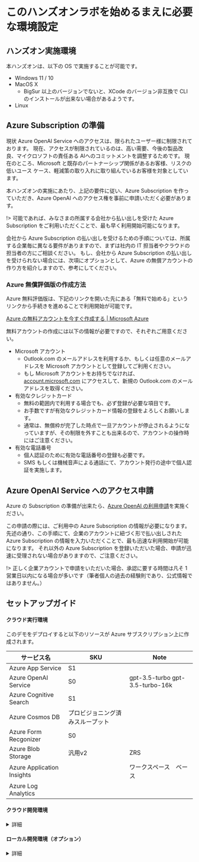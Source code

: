 # このハンズオンラボを始めるまえに必要な環境設定

## ハンズオン実施環境
本ハンズオンは、以下の OS で実施することが可能です。
- Windows 11 / 10
- MacOS X
  - BigSur 以上のバージョンでないと、XCode のバージョン非互換で CLI のインストールが出来ない場合があるようです。
- Linux

## Azure Subscription の準備
現状 Azure OpenAI Service へのアクセスは、限られたユーザー様に制限されております。
現在、アクセスが制限されているのは、高い需要、今後の製品改良、マイクロソフトの責任ある AIへのコミットメントを調整するためです。 現在のところ、Microsoft と既存のパートナーシップ関係があるお客様、リスクの低いユース ケース、軽減策の取り入れに取り組んでいるお客様を対象としています。

本ハンズオンの実施にあたり、上記の要件に従い、Azure Subscription を作っていただき、Azure OpenAI へのアクセス権を事前に申請いただく必要があります。

!> 可能であれば、みなさまの所属する会社から払い出しを受けた Azure Subscription をご利用いただくことで、最も早く利用開始可能になります。

会社から Azure Subscription の払い出しを受けるための手順については、所属する企業毎に異なる要件がありますので、まずは社内の IT 担当者やクラウドの担当者の方にご相談ください。
もし、会社から Azure Subscription の払い出しを受けられない場合には、次項にオプションとして、Azure の無償アカウントの作り方を紹介しますので、参考にしてください。

### Azure 無償評価版の作成方法
Azure 無料評価版は、下記のリンクを開いた先にある「無料で始める」というリンクから手続きを進めることで利用開始が可能です。

[Azure の無料アカウントを今すぐ作成する | Microsoft Azure](https://azure.microsoft.com/ja-jp/free/)

無料アカウントの作成には以下の情報が必要ですので、それぞれご用意ください。

- Microsoft アカウント
  - Outlook.com のメールアドレスを利用するか、もしくは任意のメールアドレスを Microsoft アカウントとして登録してご利用ください。
  - もし Microsoft アカウントをお持ちでなければ、[account.microsoft.com](https://account.microsoft.com/) にアクセスして、新規の Outlook.com のメールアドレスを取得ください。
- 有効なクレジットカード
  - 無料の範囲内で利用する場合でも、必ず登録が必要な項目です。
  - お手数ですが有効なクレジットカード情報の登録をよろしくお願いします。
  - 通常は、無償枠が完了した時点で一旦アカウントが停止されるようになっていますが、その制限を外すことも出来るので、アカウントの操作時にはご注意ください。
- 有効な電話番号
  - 個人認証のために有効な電話番号の登録も必要です。
  - SMS もしくは機械音声による通話にて、アカウント発行の途中で個人認証を実施します。

## Azure OpenAI Service へのアクセス申請
Azure の Subscription の準備が出来たら、[Azure OpenAI の利用申請](https://customervoice.microsoft.com/Pages/ResponsePage.aspx?id=v4j5cvGGr0GRqy180BHbR7en2Ais5pxKtso_Pz4b1_xUOFA5Qk1UWDRBMjg0WFhPMkIzTzhKQ1dWNyQlQCN0PWcu)を実施ください。

この申請の際には、ご利用中の Azure Subscription の情報が必要になります。
先述の通り、この手順にて、企業のアカウントに紐づく形で払い出しされた Azure Subscription の情報を入力いただくことで、最も迅速な利用開始が可能になります。
それ以外の Azure Subscription を登録いただいた場合、申請が迅速に受理されない場合がありますので、ご注意ください。

!> 正しく企業アカウントで申請をいただいた場合、承認に要する時間は凡そ 1 営業日以内になる場合が多いです（筆者個人の過去の経験則であり、公式情報ではありません。）

## セットアップガイド

#### クラウド実行環境
このデモをデプロイすると以下のリソースが Azure サブスクリプション上に作成されます。

| サービス名 | SKU | Note |
| --- | --- | --- |
|Azure App Service|S1||
|Azure OpenAI Service|S0|gpt-3.5-turbo gpt-3.5-turbo-16k|
|Azure Cognitive Search|S1||
|Azure Cosmos DB|プロビジョニング済みスループット||
|Azure Form Recgonizer|S0||
|Azure Blob Storage|汎用v2|ZRS|
|Azure Application Insights||ワークスペース　ベース|
|Azure Log Analytics|||

#### クラウド開発環境

<details><summary>詳細</summary>
<pre>
<code>

## Cloud Shell

### ツール
このデモをデプロイするためには、以下のツールが必要です。Azure Cloud Shellに、以下が事前にインストールされていることをご確認ください。PowerShellを前提としています。

| ツール名 | 確認コマンド | 推奨バージョン |
| --- | --- | --- |
| [Azure CLI](https://learn.microsoft.com/cli/azure/install-azure-cli) | `az --version` | 2.50.0 以降 |
| [Python 3+](https://www.python.org/downloads/) | `python --version` | 3.9.14 以降 |
| pip ( Pythonと一緒にインストール ) | `pip --version` | 23.1.2 以降 |
| [Node.js](https://nodejs.org/en/download/) | `node --version` | 16.19.1 以降 |
| [Git](https://git-scm.com/downloads) | `git --version` | 2.33.8 以降 |

</code>
</pre>
</details>

#### ローカル開発環境（オプション）

<details><summary>詳細</summary>
<pre>
<code>

## ツール
このデモをデプロイするためには、ローカルに以下の開発環境が必要です。
> **重要** このサンプルは Windows もしくは Linux 環境で動作します。ただし、WSL2 の環境では正常に動作しません。

| ツール名 | 確認コマンド | 推奨バージョン | 
| --- | --- | --- |
| [Azure CLI](https://learn.microsoft.com/cli/azure/install-azure-cli) | `az --version` | 2.50.0 以降 |
| [Azure Developer CLI](https://learn.microsoft.com/ja-jp/azure/developer/azure-developer-cli/install-azd?tabs=winget-windows%2Cbrew-mac%2Cscript-linux&pivots=os-windows) | `azd --version` | 2.50.0 以降 |
| [Python 3+](https://www.python.org/downloads/) | `python --version` | 3.9.14 以降 |
| pip ( Pythonと一緒にインストール ) | `pip --version` | 23.1.2 以降 |
| [Node.js](https://nodejs.org/en/download/) | `node --version` | 16.19.1 以降 |
| [Git](https://git-scm.com/downloads) | `git --version` | 2.33.8 以降 |

## Azure CLI の準備

### Azure CLI のインストール
Azure CLI のインストール方法は、OS によって様々です。
詳細については[Azure CLI をインストールする方法](https://learn.microsoft.com/ja-jp/cli/azure/install-azure-cli) のドキュメントを確認いただき、自身の利用されている OS に合った方法でセットアップをお願いします。

Azure CLI をインストールする方法<br>
https://learn.microsoft.com/ja-jp/cli/azure/install-azure-cli

インストールが完了したら、コマンドプロンプトや PowerShell や bash など、シェルを立ち上げて下記のコマンドを入力して、期待通りの応答が得られるか確認しましょう。

```cmd
> az -v
```

```出力結果
azure-cli                         2.51.0

core                              2.51.0
telemetry                          1.1.0

Dependencies:
msal                            1.24.0b1
azure-mgmt-resource             23.1.0b2

Python location 'C:\Program Files\Microsoft SDKs\Azure\CLI2\python.exe'
Extensions directory 'C:\Users\user\.azure\cliextensions'

Python (Windows) 3.10.10 (tags/v3.10.10:aad5f6a, Feb  7 2023, 17:20:36) [MSC v.1929 64 bit (AMD64)]

Legal docs and information: aka.ms/AzureCliLegal


Your CLI is up-to-date.
```

### Azure CLI にログイン
Azure CLI が利用可能になったら、操作対象の環境にログインします。
以下のコマンドを入力すると、ブラウザーでのログインを求められるので、有効な資格情報を入力すれば CLI へのログインが完了します。

```bat
> az login
```

すると、利用可能なサブスクリプションのリストが表示されますので、今回利用するサブスクリプションを見つけ "name" の項目と、"id" の項目をメモします。

```出力結果
]
  {
    "cloudName": "AzureCloud",
    "homeTenantId": "<GUID>",
    "id": "<GUID>",
    "isDefault": false,
    "managedByTenants": [
      {
        "tenantId": "<GUID>"
      }
    ],
    "name": "ここにサブスクリプション名が入っているはずです",
    "state": "Enabled",
    "tenantId": "<GUID>",
    "user": {
      "name": "tokawa@microsoft.com",
      "type": "user"
    }
  }
]
```

なお、サブスクリプションのリストを見逃してしまった場合には、以下のコマンドで表形式で表示も可能です。

```bat
>  az account list --output table --query "[].[name,id]"
```

利用するサブスクリプションを選択するためのコマンドは以下の通りです。

```bat
> az account set --subscription サブスクリプション名
```

これで、コマンドラインツールから Azure の操作が出来るようになりました！

## Azure Developer CLI の準備
### Azure Developer CLI のインストール
Azure Developer CLI (azd) のインストール方法も、OS によって様々です。
詳細については「[Azure Developer CLIをインストールまたは更新する](https://learn.microsoft.com/ja-jp/azure/developer/azure-developer-cli/install-azd?tabs=winget-windows%2Cbrew-mac%2Cscript-linux&pivots=os-windows)」のドキュメント確認して、お使いの OS にあわせた方法でインストールを行ってください。

Azure Developer CLIをインストールまたは更新する<br>
https://learn.microsoft.com/ja-jp/azure/developer/azure-developer-cli/install-azd?tabs=winget-windows%2Cbrew-mac%2Cscript-linux&pivots=os-windows

インストールが完了したら、設定反映のために一回ターミナルを再起動してからこの先の手順を進めてください。

### Azure Developer CLI へのログイン
Azure Developer CLI (azd) のセットアップが完了したら、ターミナルを開いて以下のコマンドを実行し、Azure 環境にログインします。

```bat
> azd auth login
```

Azure CLI のログイン時と同じように、ブラウザーが自動的に立ち上がり認証を促されますので、Azure へのアクセス権のあるユーザーにてログインを行ってください。

### Azure Developer CLI の初期設定
azd セットアップ後のターミナル再起動が完了したら、以下のコマンドを実行し、操作対象のサブスクリプションを指定しつつ動作確認します。

```bat
azd config set defaults.subscription サブスクリプションID
```
!> サブスクリプション ID は、先ほど Azure CLI のセットアップ時にメモした id の値 (GUID) を入力します

## Python のインストール
今回のハンズオンでは、Python 3.9 で書かれたサンプルコードを利用します。
- **重要**: Windows 環境では、python および pip を Path 環境変数に含める必要があります。
- **重要**: `python --version` で現在インストールされている Python のバージョンを確認することができます。 Ubuntu を使用している場合、`sudo apt install python-is-python3` で `python` と `python3` をリンクさせることができます。 

[Python のダウンロードサイト](https://www.python.org/downloads/)から、お使いの OS に合った Python 3.9 系のインストーラーをダウンロードしてきて、インストールしてください。


Download Python | Python.org<br>
https://www.python.org/downloads/

## Node.js のインストール
今回のハンズオンでは、Node.js で書かれたサンプルコードも利用します。

[Node.js のダウンロードサイト](https://nodejs.org/en/download) からお使いの OS にあった Node.js 16 系のインストーラーをダウンロードしてインストールしてください。

Downloads | Node.js<br>
https://nodejs.org/en/download

## Git CLI のインストール
今回のハンズオンではサンプルソースコードのダウンロードに Azure Developer CLI の機能を利用しますが、その内部で Git CLI が利用されているためインストールが必要です。

[Git CLI のダウンロードサイト](https://git-scm.com/downloads) からお使いの OS にあわせた Git CLI のバージョンをダウンロードしてインストールしてください。

> インストール時に色々聞かれますが、基本的には全てデフォルト設定で問題ないはずです。

## PowerShell 7 のインストール
Windows 環境でハンズオンを実施中の方は、PowerShell 7 のセットアップも必要です。

[PowerShell 7 のダウンロードサイト](https://github.com/PowerShell/PowerShell/releases/tag/v7.3.6) よりインストーラーをダウンロードして、インストールしてください。

PowerShell<br>
https://github.com/PowerShell/PowerShell/releases/tag/v7.3.6

インストール途中に出てくる下記ダイアログの、下二つのチェックは入れておくとコンテキストメニューから PowerShell を開けるようになっておススメです。
![PowerShell のインストールオプション](./assets/powershellinstall.png)

## Visual Studio Code の準備
### Visual Studio Code のインストール
まずは[Visual Studio Code のダウンロードサイト](https://code.visualstudio.com/download)から、ご利用されている OS にあわせた Visual Studio Code をダウンロードし、インストーラーを実行してインストールします。

Download Visual Studio Code<br>
https://code.visualstudio.com/download

> VS Code のセットアップ時に、以下の追加タスクのダイアログの、上二つのチェックボックス（[Code で開く] アクションを追加する）にチェックを入れておくと、あとから VS Code を開くときに楽になりますのでおススメです。
![VS Code Setup Dialog](./assets/VSCodeSetup001.png)

### Visual Studio Code に Extensions をインストールする
VS Code への Extensions のインストールは、VS Code 起動後のサイドバーにある "Extensions" のアイコンから行います。
下記スクリーンショットの赤枠で囲んだアイコンです。

![VS Code Extensions](./assets/VSCodeExt001.png)

"Search Extensions in Marketplace" のテキストボックスから、名前検索が出来ますので、以下にリストした Extensions を探してインストールしてください。

- Python
- Python Extension Pack
- Azure Tools
  - Azure Tools のセットアップ途中で、azd のセットアップや Azure へのログインなど求められますが、最低限 Azure へのログインさえ出来ていればあとは必要な時に必要な操作を求められるはずなので、一番下の "Mark Done" をクリックして完了させてしまって構いません。

完了したら、VS Code にフォーカスを当てた状態で <kbd>F1</kbd> キーを押して、"reload" と検索し "Developer: Reload Window" を実行し、VS Code に先ほどインストールしたプラグインが正しく読み込まれるようにしてください。

#### プロジェクトの初期化

1. このリポジトリをクローンし、フォルダをターミナルで開きます。(Windows の場合は pwsh ターミナルで実行する例です)
1. `azd auth login` を実行します。
1. `azd init` を実行します。
    * 現在、このサンプルに必要な Azure Open AI のモデルは該当モデルをサポートしている**東日本**リージョンにデプロイすることが可能です。最新の情報は[こちら](https://learn.microsoft.com/en-us/azure/cognitive-services/openai/concepts/models)を参考にしてください。

#### アプリケーションのローカル実行 {#run_app_locally}
アプリケーションをローカルで実行する場合には、以下のコマンドを実行してください。`azd up`で既に Azure 上にリソースがデプロイされていることを前提にしています。

1. `azd login` を実行する。
2. `src` フォルダに移動する。
3. `./start.ps1` もしくは `./start.sh` を実行します。

##### VS Codeでのデバッグ実行
1. `src\backend`フォルダに異動する
2. `code .`でVS Codeを開く
3. Run>Start Debugging または F5

#### FrontendのJavaScriptのデバッグ
1. src/frontend/vite.config.tsのbuildに`minify: false`を追加
2. ブラウザのDeveloper tools > Sourceでブレイクポイントを設定して実行

### GPT-4モデルの利用
2023年6月現在、GPT-4 モデルは申請することで利用可能な状態です。このサンプルは GPT-4 モデルのデプロイに対応していますが、GPT-4 モデルを利用する場合には、[こちら](https://learn.microsoft.com/ja-jp/azure/cognitive-services/openai/how-to/create-resource?pivots=web-portal#deploy-a-model)を参考に、GPT-4 モデルをデプロイしてください。また、GPT-4 モデルの利用申請は[こちらのフォーム](https://aka.ms/oai/get-gpt4)から可能です。

GPT-4 モデルのデプロイ後、以下の操作を実行してください。

1. このサンプルをデプロイした際に、プロジェクトのディレクトリに `./${環境名}/.env` ファイルが作成されています。このファイルを任意のエディタで開きます。
1. 以下の行を探して、デプロイした GPT-4 モデルのデプロイ名を指定してください。
> AZURE_OPENAI_GPT_4_DEPLOYMENT="" # GPT-4モデルのデプロイ名
AZURE_OPENAI_GPT_4_32K_DEPLOYMENT="" # GPT-4-32Kモデルのデプロイ名

1. `azd up` を実行します。

GPT-4 モデルは、チャット機能、文書検索機能のオプションで利用することができます。

### Easy Authの設定（オプション）
必要に応じて、Azure AD に対応した Easy Auth を設定します。Easy Auth を設定した場合、UI の右上にログインユーザのアカウント名が表示され、チャットの履歴ログにもアカウント名が記録されます。
Easy Auth の設定は、[こちら](https://learn.microsoft.com/ja-jp/azure/app-service/scenario-secure-app-authentication-app-service)を参考にしてください。

# 補足情報
## VS Code で Python を利用可能にするところまでのトレーニング
Microsoft Learn に VS Code に Python をセットアップする部分をまとめた技術トレーニングがありました。
こちらも是非参考にしてみてください。

Visual Studio Code で Python を使ってみる<br>
https://learn.microsoft.com/ja-jp/training/modules/python-install-vscode/

## VS Code で Azure にアクセスする部分の公式ドキュメント
Azure 開発用に VS Code をセットアップする方法はこちらにもまとまっていますのでご確認ください。

Azure 開発用に Visual Studio Code を構成する<br>
https://learn.microsoft.com/ja-jp/dotnet/azure/configure-vs-code


</code>
</pre>
</details>
